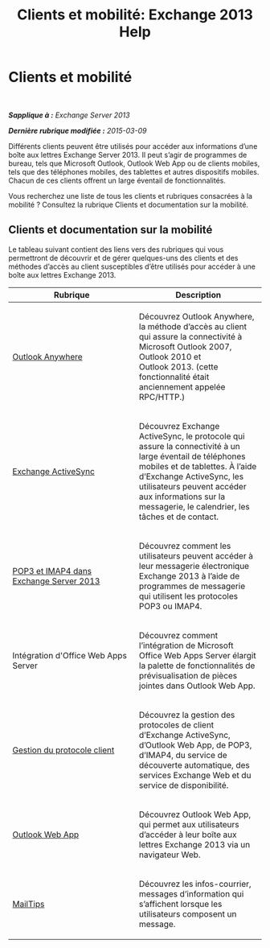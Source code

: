 ﻿---
title: 'Clients et mobilité: Exchange 2013 Help'
TOCTitle: Clients et mobilité
ms:assetid: d67342e7-6ee0-4228-9f84-721b2a53fb4c
ms:mtpsurl: https://technet.microsoft.com/fr-fr/library/JJ150572(v=EXCHG.150)
ms:contentKeyID: 50479278
ms.date: 04/24/2018
mtps_version: v=EXCHG.150
ms.translationtype: HT
---

# Clients et mobilité

 

_**Sapplique à :** Exchange Server 2013_

_**Dernière rubrique modifiée :** 2015-03-09_

Différents clients peuvent être utilisés pour accéder aux informations d’une boîte aux lettres Exchange Server 2013. Il peut s’agir de programmes de bureau, tels que Microsoft Outlook, Outlook Web App ou de clients mobiles, tels que des téléphones mobiles, des tablettes et autres dispositifs mobiles. Chacun de ces clients offrent un large éventail de fonctionnalités.

Vous recherchez une liste de tous les clients et rubriques consacrées à la mobilité ? Consultez la rubrique Clients et documentation sur la mobilité.

## Clients et documentation sur la mobilité

Le tableau suivant contient des liens vers des rubriques qui vous permettront de découvrir et de gérer quelques-uns des clients et des méthodes d’accès au client susceptibles d’être utilisés pour accéder à une boîte aux lettres Exchange 2013.


<table>
<colgroup>
<col style="width: 50%" />
<col style="width: 50%" />
</colgroup>
<thead>
<tr class="header">
<th>Rubrique</th>
<th>Description</th>
</tr>
</thead>
<tbody>
<tr class="odd">
<td><p><a href="outlook-anywhere-exchange-2013-help.md">Outlook Anywhere</a></p></td>
<td><p>Découvrez Outlook Anywhere, la méthode d’accès au client qui assure la connectivité à Microsoft Outlook 2007, Outlook 2010 et Outlook 2013. (cette fonctionnalité était anciennement appelée RPC/HTTP.)</p></td>
</tr>
<tr class="even">
<td><p><a href="exchange-activesync-exchange-2013-help.md">Exchange ActiveSync</a></p></td>
<td><p>Découvrez Exchange ActiveSync, le protocole qui assure la connectivité à un large éventail de téléphones mobiles et de tablettes. À l’aide d’Exchange ActiveSync, les utilisateurs peuvent accéder aux informations sur la messagerie, le calendrier, les tâches et de contact.</p></td>
</tr>
<tr class="odd">
<td><p><a href="pop3-and-imap4-in-exchange-server-2013-exchange-2013-help.md">POP3 et IMAP4 dans Exchange Server 2013</a></p></td>
<td><p>Découvrez comment les utilisateurs peuvent accéder à leur messagerie électronique Exchange 2013 à l’aide de programmes de messagerie qui utilisent les protocoles POP3 ou IMAP4.</p></td>
</tr>
<tr class="even">
<td><p>Intégration d'Office Web Apps Server</p></td>
<td><p>Découvrez comment l’intégration de Microsoft Office Web Apps Server élargit la palette de fonctionnalités de prévisualisation de pièces jointes dans Outlook Web App.</p></td>
</tr>
<tr class="odd">
<td><p><a href="client-protocol-management-exchange-2013-help.md">Gestion du protocole client</a></p></td>
<td><p>Découvrez la gestion des protocoles de client d’Exchange ActiveSync, d’Outlook Web App, de POP3, d’IMAP4, du service de découverte automatique, des services Exchange Web et du service de disponibilité.</p></td>
</tr>
<tr class="even">
<td><p><a href="outlook-web-app-exchange-2013-help.md">Outlook Web App</a></p></td>
<td><p>Découvrez Outlook Web App, qui permet aux utilisateurs d’accéder à leur boîte aux lettres Exchange 2013 via un navigateur Web.</p></td>
</tr>
<tr class="odd">
<td><p><a href="https://docs.microsoft.com/fr-fr/exchange/clients-and-mobile-in-exchange-online/mailtips/mailtips">MailTips</a></p></td>
<td><p>Découvrez les infos-courrier, messages d’information qui s’affichent lorsque les utilisateurs composent un message.</p></td>
</tr>
</tbody>
</table>

